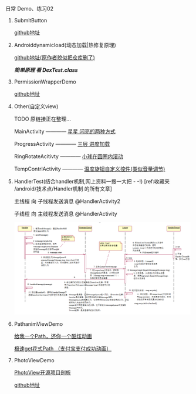 日常 Demo、练习02

1. SubmitButton

    [github地址](https://github.com/Someonewow/SubmitButton)

2. Androiddynamicload(动态加载|热修复原理)

    [github地址(原作者貌似把仓库删了)](https://github.com/D-clock)
    
    ***简单原理 看 DexTest.class***
    
3. PermissionWrapperDemo

    [github地址](https://github.com/kayvannj/PermissionUtil)
    
4. Other(自定义view)

    TODO 原链接正在整理...

    MainActivity        ————  [星星 闪亮的两种方式](http://www.jianshu.com/p/0144ce8229b3)
    
    ProgressActivity    ————  [三层 进度加载](http://www.jianshu.com/p/3eee639d0efa)
    
    RingRotateAcitivty  ————  [小球在圆圈内滚动](http://www.jianshu.com/p/7c0a8ae737e5)
    
    TempContrlActivity  ————  [温度旋钮自定义控件(类似音量调节)](http://www.jianshu.com/p/2f7bfe1d7345)

5. HandlerTest(结合handler机制,网上资料一搜一大把  - -!)  [ref:收藏夹 /android/技术点/Handler机制 的所有文章]

    主线程 向 子线程发送消息  @HandlerActivity2
    
    子线程 向 主线程发送消息  @HandlerActivity

    ![Handle机制时序](https://github.com/zbiext/Practice02/blob/master//images/handler处理机制.png)
    
6. PathanimViewDemo

    [给我一个Path，还你一个酷炫动画](http://www.jianshu.com/p/2f181e703862)
    
    [极速get花式Path （支付宝支付成功动画）](http://www.jianshu.com/p/99f956ef0b9f)

7. PhotoViewDemo

    [PhotoView开源项目剖析](http://blog.csdn.net/wu928320442/article/details/43056731)
    
    [github地址](https://github.com/chrisbanes/PhotoView)
